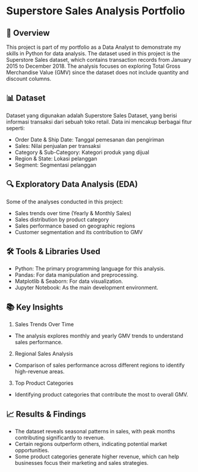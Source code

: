 # Superstore Sales Analysis Portfolio

 ## 📌 Overview
This project is part of my portfolio as a Data Analyst to demonstrate my skills in Python for data analysis. The dataset used in this project is the Superstore Sales dataset, which contains transaction records from January 2015 to December 2018. The analysis focuses on exploring Total Gross Merchandise Value (GMV) since the dataset does not include quantity and discount columns.

## 📊 Dataset
Dataset yang digunakan adalah Superstore Sales Dataset, yang berisi informasi transaksi dari sebuah toko retail. Data ini mencakup berbagai fitur seperti:
- Order Date & Ship Date: Tanggal pemesanan dan pengiriman
- Sales: Nilai penjualan per transaksi
- Category & Sub-Category: Kategori produk yang dijual
- Region & State: Lokasi pelanggan
- Segment: Segmentasi pelanggan

## 🔍 Exploratory Data Analysis (EDA)
Some of the analyses conducted in this project:
- Sales trends over time (Yearly & Monthly Sales)
- Sales distribution by product category
- Sales performance based on geographic regions
- Customer segmentation and its contribution to GMV

## 🛠️ Tools & Libraries Used
-	Python: The primary programming language for this analysis.
-	Pandas: For data manipulation and preprocessing.
-	Matplotlib & Seaborn: For data visualization.
-	Jupyter Notebook: As the main development environment.

## 📚 Key Insights
1.	Sales Trends Over Time
-	The analysis explores monthly and yearly GMV trends to understand sales performance.
2.	Regional Sales Analysis
-	Comparison of sales performance across different regions to identify high-revenue areas.
3.	Top Product Categories
-	Identifying product categories that contribute the most to overall GMV.

## 📈 Results & Findings
-	The dataset reveals seasonal patterns in sales, with peak months contributing significantly to revenue.
-	Certain regions outperform others, indicating potential market opportunities.
-	Some product categories generate higher revenue, which can help businesses focus their marketing and sales strategies.
